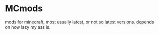 # MCmods
mods for minecraft, most usually latest, or not so latest versions. depends on how lazy my ass is.
